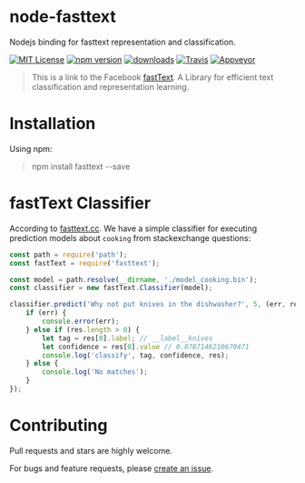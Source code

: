 # node-fasttext

Nodejs binding for fasttext representation and classification.

[![MIT License](https://img.shields.io/badge/license-MIT_License-green.svg?style=flat-square)](./LICENSE)
[![npm version](https://img.shields.io/npm/v/fasttext.svg?style=flat)](https://www.npmjs.com/package/fasttext)
[![downloads](https://img.shields.io/npm/dm/fasttext.svg)](https://www.npmjs.com/package/fasttext)
[![Travis](https://travis-ci.org/vunb/node-fasttext.svg?branch=master)](https://travis-ci.org/vunb/node-fasttext)
[![Appveyor](https://ci.appveyor.com/api/projects/status/9gd460vxd6jbel14/branch/master?svg=true)](https://ci.appveyor.com/project/vunb/node-fasttext/branch/master)

> This is a link to the Facebook [fastText](https://github.com/facebookresearch/fastText). A Library for efficient text classification and representation learning.

# Installation

Using npm:

> npm install fasttext --save

# fastText Classifier

According to [fasttext.cc](https://fasttext.cc/docs/en/supervised-tutorial.html). We have a simple classifier for executing prediction models about `cooking` from stackexchange questions:

```js
const path = require('path');
const fastText = require('fasttext');

const model = path.resolve(__dirname, './model_cooking.bin');
const classifier = new fastText.Classifier(model);

classifier.predict('Why not put knives in the dishwasher?', 5, (err, res) => {
    if (err) {
        console.error(err);
    } else if (res.length > 0) {
        let tag = res[0].label; // __label__knives
        let confidence = res[0].value // 0.8787146210670471
        console.log('classify', tag, confidence, res);
    } else {
        console.log('No matches');
    }
});
```

# Contributing

Pull requests and stars are highly welcome.

For bugs and feature requests, please [create an issue](https://github.com/vunb/node-crfsuite/issues/new).

